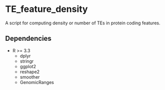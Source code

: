 # TE_feature_density
A script for computing density or number of TEs in protein coding features.

## Dependencies
* R >= 3.3
  * dplyr
  * stringr
  * ggplot2
  * reshape2
  * smoother
  * GenomicRanges
